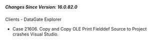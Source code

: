 ﻿<h5 id="SinceVersion">Changes Since Version: 16.0.82.0</h5>

<span class="changeNoteHeading"> Clients - DataGate Explorer</span>
<ul>
    <li>Case 21606. Copy and Copy OLE Print Fielddef Source to Project crashes Visual Studio.</li>
</ul>
